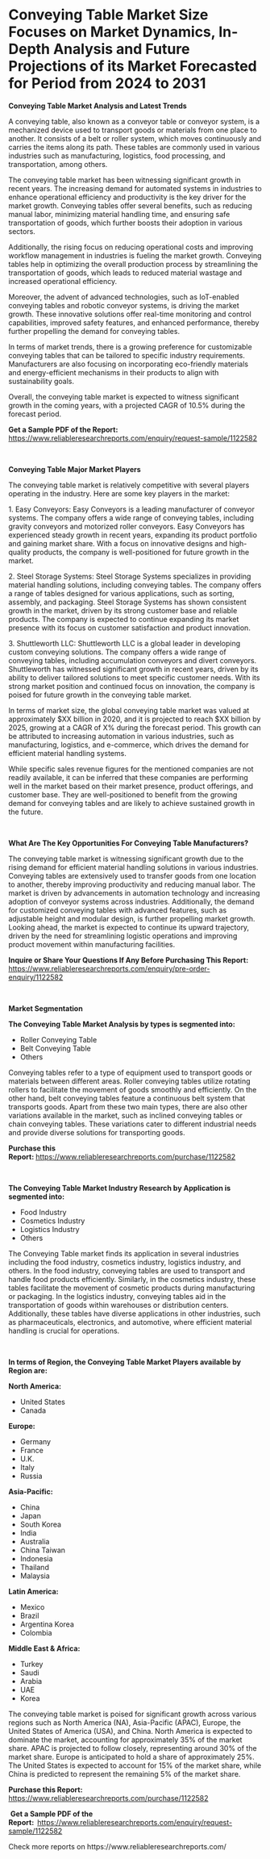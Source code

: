 <p><h1>Conveying Table Market Size Focuses on Market Dynamics, In-Depth Analysis and Future Projections of its Market Forecasted for Period from 2024 to 2031</h1></p><p><strong>Conveying Table Market Analysis and Latest Trends</strong></p>
<p><p>A conveying table, also known as a conveyor table or conveyor system, is a mechanized device used to transport goods or materials from one place to another. It consists of a belt or roller system, which moves continuously and carries the items along its path. These tables are commonly used in various industries such as manufacturing, logistics, food processing, and transportation, among others.</p><p>The conveying table market has been witnessing significant growth in recent years. The increasing demand for automated systems in industries to enhance operational efficiency and productivity is the key driver for the market growth. Conveying tables offer several benefits, such as reducing manual labor, minimizing material handling time, and ensuring safe transportation of goods, which further boosts their adoption in various sectors.</p><p>Additionally, the rising focus on reducing operational costs and improving workflow management in industries is fueling the market growth. Conveying tables help in optimizing the overall production process by streamlining the transportation of goods, which leads to reduced material wastage and increased operational efficiency.</p><p>Moreover, the advent of advanced technologies, such as IoT-enabled conveying tables and robotic conveyor systems, is driving the market growth. These innovative solutions offer real-time monitoring and control capabilities, improved safety features, and enhanced performance, thereby further propelling the demand for conveying tables.</p><p>In terms of market trends, there is a growing preference for customizable conveying tables that can be tailored to specific industry requirements. Manufacturers are also focusing on incorporating eco-friendly materials and energy-efficient mechanisms in their products to align with sustainability goals.</p><p>Overall, the conveying table market is expected to witness significant growth in the coming years, with a projected CAGR of 10.5% during the forecast period.</p></p>
<p><strong>Get a Sample PDF of the Report:&nbsp;</strong> <a href="https://www.reliableresearchreports.com/enquiry/request-sample/1122582">https://www.reliableresearchreports.com/enquiry/request-sample/1122582</a></p>
<p>&nbsp;</p>
<p><strong>Conveying Table Major Market Players</strong></p>
<p><p>The conveying table market is relatively competitive with several players operating in the industry. Here are some key players in the market:</p><p>1. Easy Conveyors: Easy Conveyors is a leading manufacturer of conveyor systems. The company offers a wide range of conveying tables, including gravity conveyors and motorized roller conveyors. Easy Conveyors has experienced steady growth in recent years, expanding its product portfolio and gaining market share. With a focus on innovative designs and high-quality products, the company is well-positioned for future growth in the market.</p><p>2. Steel Storage Systems: Steel Storage Systems specializes in providing material handling solutions, including conveying tables. The company offers a range of tables designed for various applications, such as sorting, assembly, and packaging. Steel Storage Systems has shown consistent growth in the market, driven by its strong customer base and reliable products. The company is expected to continue expanding its market presence with its focus on customer satisfaction and product innovation.</p><p>3. Shuttleworth LLC: Shuttleworth LLC is a global leader in developing custom conveying solutions. The company offers a wide range of conveying tables, including accumulation conveyors and divert conveyors. Shuttleworth has witnessed significant growth in recent years, driven by its ability to deliver tailored solutions to meet specific customer needs. With its strong market position and continued focus on innovation, the company is poised for future growth in the conveying table market.</p><p>In terms of market size, the global conveying table market was valued at approximately $XX billion in 2020, and it is projected to reach $XX billion by 2025, growing at a CAGR of X% during the forecast period. This growth can be attributed to increasing automation in various industries, such as manufacturing, logistics, and e-commerce, which drives the demand for efficient material handling systems.</p><p>While specific sales revenue figures for the mentioned companies are not readily available, it can be inferred that these companies are performing well in the market based on their market presence, product offerings, and customer base. They are well-positioned to benefit from the growing demand for conveying tables and are likely to achieve sustained growth in the future.</p></p>
<p>&nbsp;</p>
<p><strong>What Are The Key Opportunities For Conveying Table Manufacturers?</strong></p>
<p><p>The conveying table market is witnessing significant growth due to the rising demand for efficient material handling solutions in various industries. Conveying tables are extensively used to transfer goods from one location to another, thereby improving productivity and reducing manual labor. The market is driven by advancements in automation technology and increasing adoption of conveyor systems across industries. Additionally, the demand for customized conveying tables with advanced features, such as adjustable height and modular design, is further propelling market growth. Looking ahead, the market is expected to continue its upward trajectory, driven by the need for streamlining logistic operations and improving product movement within manufacturing facilities.</p></p>
<p><strong>Inquire or Share Your Questions If Any Before Purchasing This Report:</strong> <a href="https://www.reliableresearchreports.com/enquiry/pre-order-enquiry/1122582">https://www.reliableresearchreports.com/enquiry/pre-order-enquiry/1122582</a></p>
<p>&nbsp;</p>
<p><strong>Market Segmentation</strong></p>
<p><strong>The Conveying Table Market Analysis by types is segmented into:</strong></p>
<p><ul><li>Roller Conveying Table</li><li>Belt Conveying Table</li><li>Others</li></ul></p>
<p><p>Conveying tables refer to a type of equipment used to transport goods or materials between different areas. Roller conveying tables utilize rotating rollers to facilitate the movement of goods smoothly and efficiently. On the other hand, belt conveying tables feature a continuous belt system that transports goods. Apart from these two main types, there are also other variations available in the market, such as inclined conveying tables or chain conveying tables. These variations cater to different industrial needs and provide diverse solutions for transporting goods.</p></p>
<p><strong>Purchase this Report:&nbsp;</strong><a href="https://www.reliableresearchreports.com/purchase/1122582">https://www.reliableresearchreports.com/purchase/1122582</a></p>
<p>&nbsp;</p>
<p><strong>The Conveying Table Market Industry Research by Application is segmented into:</strong></p>
<p><ul><li>Food Industry</li><li>Cosmetics Industry</li><li>Logistics Industry</li><li>Others</li></ul></p>
<p><p>The Conveying Table market finds its application in several industries including the food industry, cosmetics industry, logistics industry, and others. In the food industry, conveying tables are used to transport and handle food products efficiently. Similarly, in the cosmetics industry, these tables facilitate the movement of cosmetic products during manufacturing or packaging. In the logistics industry, conveying tables aid in the transportation of goods within warehouses or distribution centers. Additionally, these tables have diverse applications in other industries, such as pharmaceuticals, electronics, and automotive, where efficient material handling is crucial for operations.</p></p>
<p>&nbsp;</p>
<p><strong>In terms of Region, the Conveying Table Market Players available by Region are:</strong></p>
<p>
    <p> <strong> North America: </strong>
        <ul>
            <li>United States</li>
            <li>Canada</li>
        </ul>
        </p> 
    <p> <strong> Europe: </strong>
        <ul>
            <li>Germany</li>
            <li>France</li>
            <li>U.K.</li>
            <li>Italy</li>
            <li>Russia</li>
        </ul>
        </p> 
    <p> <strong> Asia-Pacific: </strong>
        <ul>
            <li>China</li>
            <li>Japan</li>
            <li>South Korea</li>
            <li>India</li>
            <li>Australia</li>
            <li>China Taiwan</li>
            <li>Indonesia</li>
            <li>Thailand</li>
            <li>Malaysia</li>
        </ul>
        </p> 
    <p> <strong> Latin America: </strong>
        <ul>
            <li>Mexico</li>
            <li>Brazil</li>
            <li>Argentina Korea</li>
            <li>Colombia</li>
        </ul>
        </p> 
    <p> <strong> Middle East & Africa: </strong>
        <ul>
            <li>Turkey</li>
            <li>Saudi</li>
            <li>Arabia</li>
            <li>UAE</li>
            <li>Korea</li>
        </ul>
    </p>
    </p>
<p><p>The conveying table market is poised for significant growth across various regions such as North America (NA), Asia-Pacific (APAC), Europe, the United States of America (USA), and China. North America is expected to dominate the market, accounting for approximately 35% of the market share. APAC is projected to follow closely, representing around 30% of the market share. Europe is anticipated to hold a share of approximately 25%. The United States is expected to account for 15% of the market share, while China is predicted to represent the remaining 5% of the market share.</p></p>
<p><strong>Purchase this Report: </strong><a href="https://www.reliableresearchreports.com/purchase/1122582">https://www.reliableresearchreports.com/purchase/1122582</a></p>
<p>&nbsp;<strong>Get a Sample PDF of the Report:&nbsp;&nbsp;</strong><a href="https://www.reliableresearchreports.com/enquiry/request-sample/1122582">https://www.reliableresearchreports.com/enquiry/request-sample/1122582</a></p>
<p><strong></strong></p>
<p>Check more reports on https://www.reliableresearchreports.com/</p>